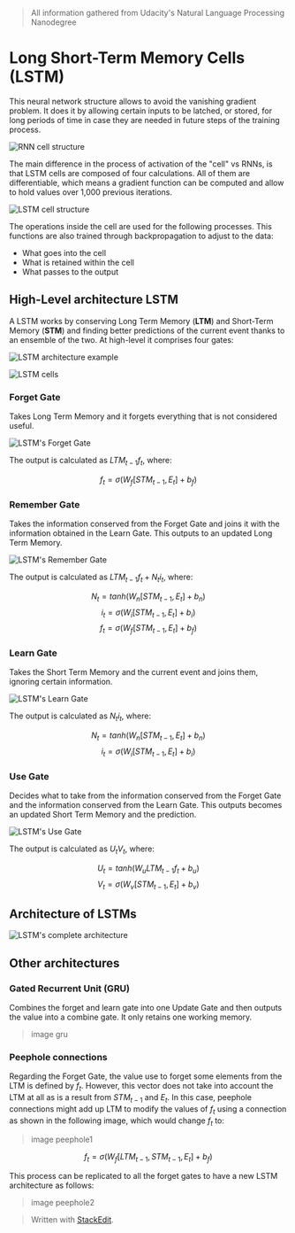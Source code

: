 > All information gathered from Udacity's Natural Language Processing Nanodegree

# Long Short-Term Memory Cells (LSTM)

This neural network structure allows to avoid the vanishing gradient problem. It does it by allowing certain inputs to be latched, or stored, for long periods of time in case they are needed in future steps of the training process.

![RNN cell structure](https://raw.githubusercontent.com/euphonie/study-notes/master/Computer%20Science/Theory/Natural%20Language%20Processing/RNNs/lstm1.png)

The main difference in the process of activation of the "cell" vs RNNs, is that LSTM cells are composed of four calculations. All of them are differentiable, which means a gradient function can be computed and allow to hold values over 1,000 previous iterations.

![LSTM cell structure](https://raw.githubusercontent.com/euphonie/study-notes/master/Computer%20Science/Theory/Natural%20Language%20Processing/RNNs/lstm2.png)

The operations inside the cell are used for the following processes. This functions are also trained through backpropagation to adjust to the data:
- What goes into the cell
- What is retained within the cell
- What passes to the output

## High-Level architecture LSTM

A LSTM works by conserving Long Term Memory (**LTM**) and Short-Term Memory (**STM**) and finding better predictions of the current event thanks to an ensemble of the two. At high-level it comprises four gates: 

![LSTM architecture example](https://raw.githubusercontent.com/euphonie/study-notes/master/Computer%20Science/Theory/Natural%20Language%20Processing/RNNs/lstmarch.png)

![LSTM cells](https://raw.githubusercontent.com/euphonie/study-notes/master/Computer%20Science/Theory/Natural%20Language%20Processing/RNNs/lstmarch2.png)


### Forget Gate
Takes Long Term Memory and it forgets everything that is not considered useful.

![LSTM's Forget Gate](https://raw.githubusercontent.com/euphonie/study-notes/master/Computer%20Science/Theory/Natural%20Language%20Processing/RNNs/forgetgate.png)

The output is calculated as $LTM_{t-1}f_t$, where:

$$
f_t = \sigma(W_f[STM_{t-1}, E_t] + b_f)
$$

### Remember Gate
Takes the information conserved from the Forget Gate and joins it with the information obtained in the Learn Gate. This outputs to an updated Long Term Memory.

![LSTM's Remember Gate](https://raw.githubusercontent.com/euphonie/study-notes/master/Computer%20Science/Theory/Natural%20Language%20Processing/RNNs/remembergate.png)

The output is calculated as $LTM_{t-1}f_t + N_ti_t$, where: 

$$
N_t = tanh(W_n[STM_{t-1}, E_t] + b_n)
$$
$$
i_t = \sigma(W_i[STM_{t-1}, E_t] + b_i)
$$
$$
f_t = \sigma(W_f[STM_{t-1}, E_t] + b_f)
$$

### Learn Gate
Takes the Short Term Memory and the current event and joins them, ignoring certain information.

![LSTM's Learn Gate](https://raw.githubusercontent.com/euphonie/study-notes/master/Computer%20Science/Theory/Natural%20Language%20Processing/RNNs/learngate.png)

The output is calculated as $N_ti_t$, where: 

$$
N_t = tanh(W_n[STM_{t-1}, E_t] + b_n)
$$
$$
i_t = \sigma(W_i[STM_{t-1}, E_t] + b_i)
$$


### Use Gate
Decides what to take from the information conserved from the Forget Gate and the information conserved from the Learn Gate. This outputs becomes an updated Short Term Memory and the prediction.

![LSTM's Use Gate](https://raw.githubusercontent.com/euphonie/study-notes/master/Computer%20Science/Theory/Natural%20Language%20Processing/RNNs/usegate.png)

The output is calculated as $U_tV_t$, where:

$$
U_t = tanh(W_uLTM_{t-1}f_t + b_u)
$$
$$
V_t = \sigma(W_v[STM_{t-1}, E_t] + b_v)
$$

## Architecture of LSTMs

![LSTM's complete architecture](https://raw.githubusercontent.com/euphonie/study-notes/master/Computer%20Science/Theory/Natural%20Language%20Processing/RNNs/finalarch.png)


## Other architectures

### Gated Recurrent Unit (GRU)

Combines the forget and learn gate into one Update Gate and then outputs the value into a combine gate. It only retains one working memory.

> image gru

### Peephole connections 

Regarding the Forget Gate, the value use to forget some elements from the LTM is defined by $f_t$. However, this vector does not take into account the LTM at all as is a result from $STM_{t-1}$ and $E_t$. 
In this case, peephole connections might add up LTM to modify the values of $f_t$ using a connection as shown in the following image, which would change $f_t$ to:

> image peephole1

$$
f_t = \sigma(W_f[LTM_{t-1}, STM_{t-1}, E_t] + b_f)
$$

This process can be replicated to all the forget gates to have a new LSTM architecture as follows:

> image peephole2


> Written with [StackEdit](https://stackedit.io/).
<!--stackedit_data:
eyJoaXN0b3J5IjpbMTY4Njk2ODY5OSw1NDAyMjAyNDksMzY5Nj
kwNDg2LC0xMTY1MjA2NDAsMTQxNjM0MzE4OSwxNzQyODQ3MDgx
LDE5MDE1MTczMjUsMTYxMjczMTY2OSw3MTQzMjg1MTVdfQ==
-->